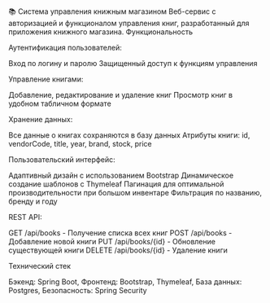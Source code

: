 📚 Система управления книжным магазином
Веб-сервис с авторизацией и функционалом управления книг, разработанный для приложения книжного магазина.
Функциональность

Аутентификация пользователей:

Вход по логину и паролю 
Защищенный доступ к функциям управления

Управление книгами:

Добавление, редактирование и удаление книг
Просмотр книг в удобном табличном формате

Хранение данных:

Все данные о книгах сохраняются в базу данных
Атрибуты книги: id, vendorCode, title, year, brand, stock, price

Пользовательский интерфейс:

Адаптивный дизайн с использованием Bootstrap
Динамическое создание шаблонов с Thymeleaf
Пагинация для оптимальной производительности при большом инвентаре
Фильтрация по названию, бренду и году

REST API:

GET /api/books - Получение списка всех книг
POST /api/books - Добавление новой книги
PUT /api/books/{id} - Обновление существующей книги
DELETE /api/books/{id} - Удаление книги


Технический стек

Бэкенд: Spring Boot, 
Фронтенд: Bootstrap, Thymeleaf, 
База данных: Postgres, 
Безопасность: Spring Security
